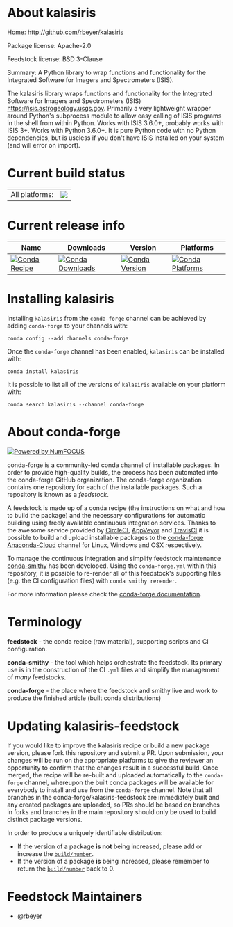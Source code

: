 About kalasiris
===============

Home: http://github.com/rbeyer/kalasiris

Package license: Apache-2.0

Feedstock license: BSD 3-Clause

Summary: A Python library to wrap functions and functionality for the Integrated Software for Imagers and Spectrometers (ISIS).

The kalasiris library wraps functions and functionality for the
Integrated Software for Imagers and Spectrometers (ISIS)
<https://isis.astrogeology.usgs.gov>.
Primarily a very lightweight wrapper around Python's subprocess
module to allow easy calling of ISIS programs in the shell from
within Python.  Works with ISIS 3.6.0+, probably works with
ISIS 3+. Works with Python 3.6.0+.  It is pure Python code with
no Python dependencies, but is useless if you don't have ISIS
installed on your system (and will error on import).


Current build status
====================


<table><tr><td>All platforms:</td>
    <td>
      <a href="https://dev.azure.com/conda-forge/feedstock-builds/_build/latest?definitionId=6317&branchName=master">
        <img src="https://dev.azure.com/conda-forge/feedstock-builds/_apis/build/status/kalasiris-feedstock?branchName=master">
      </a>
    </td>
  </tr>
</table>

Current release info
====================

| Name | Downloads | Version | Platforms |
| --- | --- | --- | --- |
| [![Conda Recipe](https://img.shields.io/badge/recipe-kalasiris-green.svg)](https://anaconda.org/conda-forge/kalasiris) | [![Conda Downloads](https://img.shields.io/conda/dn/conda-forge/kalasiris.svg)](https://anaconda.org/conda-forge/kalasiris) | [![Conda Version](https://img.shields.io/conda/vn/conda-forge/kalasiris.svg)](https://anaconda.org/conda-forge/kalasiris) | [![Conda Platforms](https://img.shields.io/conda/pn/conda-forge/kalasiris.svg)](https://anaconda.org/conda-forge/kalasiris) |

Installing kalasiris
====================

Installing `kalasiris` from the `conda-forge` channel can be achieved by adding `conda-forge` to your channels with:

```
conda config --add channels conda-forge
```

Once the `conda-forge` channel has been enabled, `kalasiris` can be installed with:

```
conda install kalasiris
```

It is possible to list all of the versions of `kalasiris` available on your platform with:

```
conda search kalasiris --channel conda-forge
```


About conda-forge
=================

[![Powered by NumFOCUS](https://img.shields.io/badge/powered%20by-NumFOCUS-orange.svg?style=flat&colorA=E1523D&colorB=007D8A)](http://numfocus.org)

conda-forge is a community-led conda channel of installable packages.
In order to provide high-quality builds, the process has been automated into the
conda-forge GitHub organization. The conda-forge organization contains one repository
for each of the installable packages. Such a repository is known as a *feedstock*.

A feedstock is made up of a conda recipe (the instructions on what and how to build
the package) and the necessary configurations for automatic building using freely
available continuous integration services. Thanks to the awesome service provided by
[CircleCI](https://circleci.com/), [AppVeyor](https://www.appveyor.com/)
and [TravisCI](https://travis-ci.com/) it is possible to build and upload installable
packages to the [conda-forge](https://anaconda.org/conda-forge)
[Anaconda-Cloud](https://anaconda.org/) channel for Linux, Windows and OSX respectively.

To manage the continuous integration and simplify feedstock maintenance
[conda-smithy](https://github.com/conda-forge/conda-smithy) has been developed.
Using the ``conda-forge.yml`` within this repository, it is possible to re-render all of
this feedstock's supporting files (e.g. the CI configuration files) with ``conda smithy rerender``.

For more information please check the [conda-forge documentation](https://conda-forge.org/docs/).

Terminology
===========

**feedstock** - the conda recipe (raw material), supporting scripts and CI configuration.

**conda-smithy** - the tool which helps orchestrate the feedstock.
                   Its primary use is in the construction of the CI ``.yml`` files
                   and simplify the management of *many* feedstocks.

**conda-forge** - the place where the feedstock and smithy live and work to
                  produce the finished article (built conda distributions)


Updating kalasiris-feedstock
============================

If you would like to improve the kalasiris recipe or build a new
package version, please fork this repository and submit a PR. Upon submission,
your changes will be run on the appropriate platforms to give the reviewer an
opportunity to confirm that the changes result in a successful build. Once
merged, the recipe will be re-built and uploaded automatically to the
`conda-forge` channel, whereupon the built conda packages will be available for
everybody to install and use from the `conda-forge` channel.
Note that all branches in the conda-forge/kalasiris-feedstock are
immediately built and any created packages are uploaded, so PRs should be based
on branches in forks and branches in the main repository should only be used to
build distinct package versions.

In order to produce a uniquely identifiable distribution:
 * If the version of a package **is not** being increased, please add or increase
   the [``build/number``](https://conda.io/docs/user-guide/tasks/build-packages/define-metadata.html#build-number-and-string).
 * If the version of a package **is** being increased, please remember to return
   the [``build/number``](https://conda.io/docs/user-guide/tasks/build-packages/define-metadata.html#build-number-and-string)
   back to 0.

Feedstock Maintainers
=====================

* [@rbeyer](https://github.com/rbeyer/)

